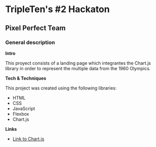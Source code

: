 # TripleTen's #2 Hackaton
## Pixel Perfect Team

### General description
  
**Intro**    
  
This proyect consists of a landing page which integrantes the Chart.js library in order to represent the multiple data from the 1960 Olympics.

**Tech & Techniques**

This project was created using the following libraries:
  
  * HTML
  * CSS
  * JavaScript
  * Flexbox
  * Chart.js

**Links**   

* [Link to Chart.js](https://www.chartjs.org/docs/4.3.3/)
  
